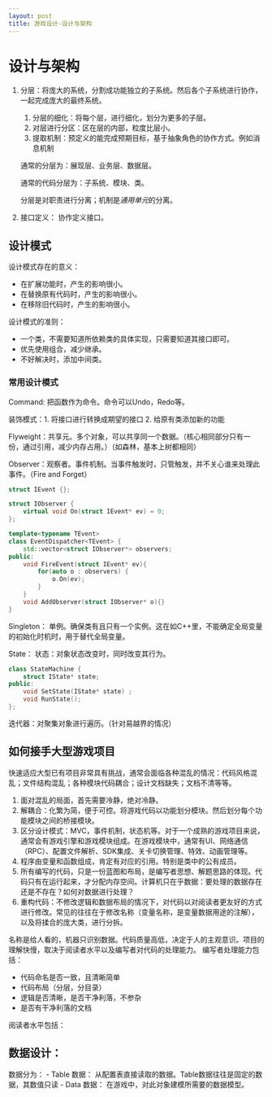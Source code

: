 ```yaml
---
layout: post 
title: 游戏设计-设计与架构
---
```

# 设计与架构


1. 分层：将庞大的系统，分割成功能独立的子系统。然后各个子系统进行协作，一起完成庞大的最终系统。

   1. 分层的细化：将每个层，进行细化，划分为更多的子层。
   2. 对层进行分区：区在层的内部，粒度比层小。
   3. 提取机制：预定义的能完成预期目标，基于抽象角色的协作方式。例如消息机制

   通常的分层为：展现层、业务层、数据层。

   通常的代码分层为：子系统、模块、类。

   分层是对职责进行分离；机制是*通用单元*的分离。

2. 接口定义： 协作定义接口。





## 设计模式

设计模式存在的意义：

- 在扩展功能时，产生的影响很小。
- 在替换原有代码时，产生的影响很小。
- 在移除旧代码时，产生的影响很小。

设计模式的准则：

- 一个类，不需要知道所依赖类的具体实现，只需要知道其接口即可。
- 优先使用组合，减少继承。
- 不好解决时，添加中间类。



### 常用设计模式

Command: 把函数作为命令。命令可以Undo，Redo等。

装饰模式：1. 将接口进行转换成期望的接口 2. 给原有类添加新的功能 



Flyweight：共享元。多个对象，可以共享同一个数据。（核心相同部分只有一份，通过引用，减少内存占用。）（如森林，基本上树都相同）



Observer：观察者。事件机制。当事件触发时，只管触发，并不关心谁来处理此事件。（Fire and Forget）

```C++
struct IEvent {};

struct IObserver {
    virtual void On(struct IEvent* ev) = 0;
};

template<typename TEvent>
class EventDispatcher<TEvent> {
	std::vector<struct IObserver*> observers;
public:
    void FireEvent(struct IEvent* ev){
        for(auto o : observers) {
            o.On(ev);
        }
    }
    void AddObserver(struct IObserver* o){}
}
```



Singleton： 单例。确保类有且只有一个实例。这在如C++里，不能确定全局变量的初始化时机时，用于替代全局变量。



State： 状态：对象状态改变时，同时改变其行为。

```C++
class StateMachine {
    struct IState* state;
public:
    void SetState(IState* state) ;
    void RunState();
};

```





迭代器：对聚集对象进行遍历。（针对易越界的情况）



## 如何接手大型游戏项目

快速适应大型已有项目非常具有挑战，通常会面临各种混乱的情况：代码风格混乱；文件结构混乱；各种模块代码耦合；设计文档缺失；文档不清等等。

1. 面对混乱的局面，首先需要冷静，绝对冷静。
2. 解耦合：化繁为简，便于可控。将游戏代码以功能划分模块。然后划分每个功能模块之间的桥接模块。
3. 区分设计模式：MVC，事件机制，状态机等。对于一个成熟的游戏项目来说，通常会有游戏引擎和游戏模块组成。在游戏模块中，通常有UI、网络通信（RPC）、配置文件解析、SDK集成、关卡切换管理、特效、动画管理等。
4. 程序由变量和函数组成，肯定有对应的引用。特别是类中的公有成员。
5. 所有编写的代码，只是一份蓝图和布局，是编写者思想、解题思路的体现。代码只有在运行起来，才分配内存空间。计算机只在乎数据：要处理的数据存在还是不存在？如何对数据进行处理？
6. 重构代码：不修改逻辑和数据布局的情况下，对代码以对阅读者更友好的方式进行修改。常见的往往在于修改名称（变量名称，是变量数据用途的注解），以及将揉合的庞大类，进行分拆。


名称是给人看的，机器只识别数据。代码质量高低，决定于人的主观意识。项目的理解快慢，取决于阅读者水平以及编写者对代码的处理能力。
编写者处理能力包括：
- 代码命名是否一致，且清晰简单
- 代码布局（分层，分目录）
- 逻辑是否清晰，是否干净利落，不参杂
- 是否有干净利落的文档

阅读者水平包括：


## 数据设计：

数据分为：
    - Table 数据： 从配置表直接读取的数据。Table数据往往是固定的数据，其数值只读
    - Data 数据： 在游戏中，对此对象建模所需要的数据模型。